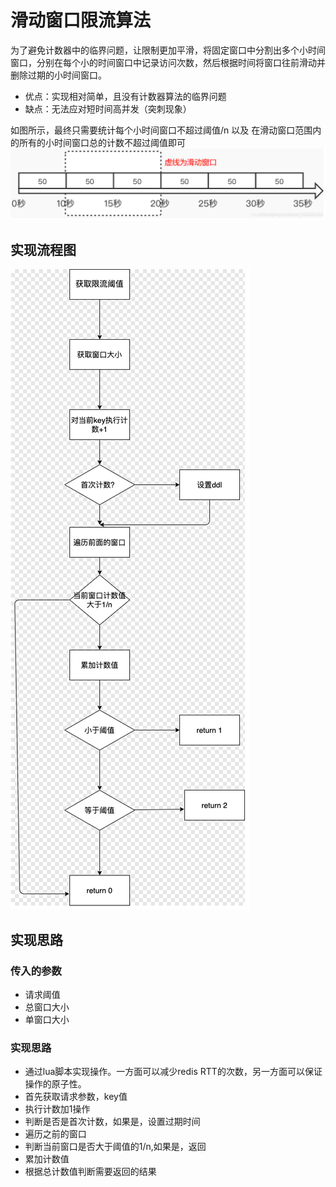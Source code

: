 # 滑动窗口限流算法
为了避免计数器中的临界问题，让限制更加平滑，将固定窗口中分割出多个小时间窗口，分别在每个小的时间窗口中记录访问次数，然后根据时间将窗口往前滑动并删除过期的小时间窗口。

- 优点：实现相对简单，且没有计数器算法的临界问题
- 缺点：无法应对短时间高并发（突刺现象）
  
如图所示，最终只需要统计每个小时间窗口不超过阈值/n 以及 在滑动窗口范围内的所有的小时间窗口总的计数不超过阈值即可
![img.png](img.png)
## 实现流程图
![img_1.png](img_1.png)
## 实现思路
### 传入的参数

- 请求阈值
- 总窗口大小
- 单窗口大小

### 实现思路

- 通过lua脚本实现操作。一方面可以减少redis RTT的次数，另一方面可以保证操作的原子性。
- 首先获取请求参数，key值
- 执行计数加1操作
- 判断是否是首次计数，如果是，设置过期时间
- 遍历之前的窗口
- 判断当前窗口是否大于阈值的1/n,如果是，返回
- 累加计数值
- 根据总计数值判断需要返回的结果